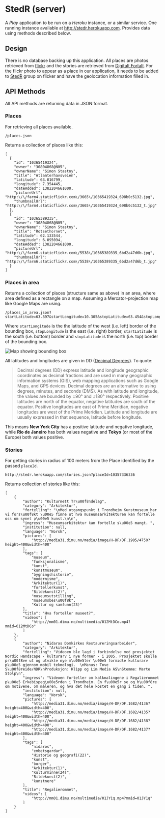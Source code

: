 StedR (server)
=============

A *Play* application to be run on a *Heroku* instance, or a similar service. One running instance available at http://stedr.herokuapp.com. Provides data using methods described below.

Design
------

There is no database backing up this application. All places are photos retrieved from [flickr](http://www.flickr.com/) and the stories are retrieved from [Digitalt Fortalt](http://digitaltfortalt.no/). For the flickr photo to appear as a place in our application, it needs to be added to [StedR](http://www.flickr.com/groups/2297124@N25/) group on flicker and have the geolocation information filled in.


API Methods
-----------

All API methods are returning data in JSON format.

### Places

For retrieving all places available.

    /places.json

Returns a collection of places like this:

    [
      {
        "id": "10365419324",
        "owner": "30804868@N05",
        "ownerName": "Simon Stastny",
        "title": "Atlanterhavsveien",
        "latitude": 63.016799,
        "longitude": 7.354445,
        "dateAdded": 1382204661000,
        "pictureUrl": "http:\/\/farm4.staticflickr.com\/3665\/10365419324_698b0c5132.jpg",
        "thumbnailUrl": "http:\/\/farm4.staticflickr.com\/3665\/10365419324_698b0c5132_t.jpg"
      },
      {
        "id": "10365389335",
        "owner": "30804868@N05",
        "ownerName": "Simon Stastny",
        "title": "Rotsethornet",
        "latitude": 62.133544,
        "longitude": 6.095094,
        "dateAdded": 1382204661000,
        "pictureUrl": "http:\/\/farm6.staticflickr.com\/5538\/10365389335_6bd2a47d6b.jpg",
        "thumbnailUrl": "http:\/\/farm6.staticflickr.com\/5538\/10365389335_6bd2a47d6b_t.jpg"
      }
    ]

### Places in area

Returns a collection of places (structure same as above) in an area, where area defined as a rectangle on a map. Assuming a Mercator-projection map like Google Maps are using.
  
    /places_in_area.json?startLatitude=63.397&startLongitude=10.305&stopLatitude=63.454&stopLongitude=10.492

Where `startLongitude` is the the latitude of the west (i.e. left) border of the bounding box, `stopLongitude` is the east (i.e. right) border, `startLatitude` is the south (i.e. bottom) border and `stopLatitude` is the north (i.e. top) border of the bounding box. 

![Map showing bounding box](http://i.imgur.com/GsKoPQZ.png)

All latitudes and longitudes are given in DD ([Decimal Degrees](http://en.wikipedia.org/wiki/Decimal_degrees)). To quote:

> Decimal degrees (DD) express latitude and longitude geographic coordinates as decimal fractions and are used in many geographic information systems (GIS), web mapping applications such as Google Maps, and GPS devices. Decimal degrees are an alternative to using degrees, minutes, and seconds (DMS). As with latitude and longitude, the values are bounded by ±90° and ±180° respectively.
> Positive latitudes are north of the equator, negative latitudes are south of the equator. Positive longitudes are east of Prime Meridian, negative longitudes are west of the Prime Meridian. Latitude and longitude are usually expressed in that sequence, latitude before longitude.

This means **New York City** has a positive latitude and negative longitude, while **Rio de Janeiro** has both values negative and **Tokyo** (or most of the Europe) both values positive.

### Stories

For getting stories in radius of 100 meters from the Place identified by the passed `placeId`.

    http://stedr.herokuapp.com/stories.json?placeId=10357336336

Returns collection of stories like this:

    [
        {
            "author": "Kulturnett Tr\u00f8ndelag",
            "category": "Arkitektur",
            "fortelling": "\nMed utgangspunkt i Trondheim Kunstmuseum har vi fors\u00f8kt \u00e5 finne ut hva museumsarkitekturen kan fortelle oss om synet p\u00e5 kunst.\n\n",
            "ingress": "Museumsarkitektur kan fortelle s\u00e5 mangt. ",
            "institution": null,
            "language": "Norsk",
            "pictures": [
                "http://media31.dimu.no/media/image/H-DF/DF.1985/4750?height=400&width=400"
            ],
            "tags": [
                "museum",
                "funksjonalisme",
                "kunst",
                "kunstmuseum",
                "bygningshistorie",
                "modernisme",
                "Arkitektur(1)",
                "fortellerkunst",
                "Bildekunst(2)",
                "museumsutstilling",
                "museumsbes\u00f8k",
                "Kultur og samfunn(23)"
            ],
            "title": "Hva forteller museet?",
            "videos": [
                "http://mm01.dimu.no/multimedia/012MtDCo.mp4?mmid=012MtDCo"
            ]
        },
        {
            "author": "Nidaros Domkirkes Restaureringsarbeider",
            "category": "Arkitektur",
            "fortelling": "Videoen ble lagd i forbindelse med prosjektet Nordic Handscape - kulturarv i nye former - i 2005. Prosjektet skulle pr\u00f8ve ut og utvikle nye m\u00e5ter \u00e5 formidle kulturarv p\u00e5 gjennom mobil teknologi.  \nManus: Tove S\u00f8reide/NDR\nProduksjon: Klipp og Lim Media AS\nStemme: Marte Stolp\n",
            "ingress": "Videoen forteller om kalkmalingene i Regalierommet p\u00e5 Erkebispeg\u00e5rden i Trondheim. En f\u00e5r se og h\u00f8re om motivene, om maleren, og hva det hele kostet en gang i tiden. ",
            "institution": null,
            "language": "Norsk",
            "pictures": [
                "http://media31.dimu.no/media/image/H-DF/DF.1682/4136?height=400&width=400",
                "http://media31.dimu.no/media/image/H-DF/DF.1682/4135?height=400&width=400",
                "http://media31.dimu.no/media/image/H-DF/DF.1682/4138?height=400&width=400",
                "http://media31.dimu.no/media/image/H-DF/DF.1682/4137?height=400&width=400"
            ],
            "tags": [
                "nidaros",
                "embetsgardar",
                "Historie og geografi(22)",
                "kunst",
                "borger",
                "Arkitektur(1)",
                "Kulturminne(24)",
                "Bildekunst(2)",
                "kunstnere"
            ],
            "title": "Regalierommet",
            "videos": [
                "http://mm01.dimu.no/multimedia/01JY1q.mp4?mmid=01JY1q"
            ]
        }
    ]
